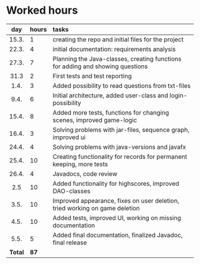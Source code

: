 # Worked hours


| day   | hours | tasks |
| :----:|:------| :-----|
| 15.3. | 1    	| creating the repo and initial files for the project |
| 22.3. | 4     | initial documentation: requirements analysis |
| 27.3.	| 7     | Planning the Java-classes, creating functions for adding and showing questions |
| 31.3  | 2     | First tests and test reporting |
| 1.4.  | 3     | Added possibility to read questions from txt-files |
| 9.4.  | 6     | Initial architecture, added user-class and login-possibility |
| 15.4. | 8     | Added more tests, functions for changing scenes, improved game-logic |
| 16.4. | 3     | Solving problems with jar-files, sequence graph, improved ui |
| 24.4. | 4     | Solving problems with java-versions and javafx |
| 25.4. | 10    | Creating functionality for records for permanent keeping, more tests |
| 26.4. | 4     | Javadocs, code review |
| 2.5   | 10    | Added functionality for highscores, improved DAO-classes |
| 3.5.  | 10    | Improved appearance, fixes on user deletion, tried working on game deletion |
| 4.5.  | 10    | Added tests, improved UI, working on missing documentation |
| 5.5.  | 5     | Added final documentation, finalized Javadoc, final release |
|<strong>Total</strong>|<strong>87</strong>|| 
